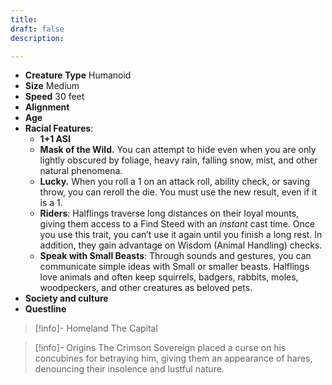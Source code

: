 ```yaml
---
title: 
draft: false
description:

---
```

- **Creature Type** Humanoid
- **Size** Medium
- **Speed** 30 feet
- **Alignment** 
- **Age** 
- **Racial Features**:
	- **1+1 ASI**
	- **Mask of the Wild.** You can attempt to hide even when you are only lightly obscured by foliage, heavy rain, falling snow, mist, and other natural phenomena.
	- **Lucky.** When you roll a 1 on an attack roll, ability check, or saving throw, you can reroll the die. You must use the new result, even if it is a 1.
	- **Riders**: Halflings traverse long distances on their loyal mounts, giving them access to a Find Steed with an *instant* cast time. Once you use this trait, you can’t use it again until you finish a long rest. In addition, they gain advantage on Wisdom (Animal Handling) checks.
	- **Speak with Small Beasts**: Through sounds and gestures, you can communicate simple ideas with Small or smaller beasts. Halflings love animals and often keep squirrels, badgers, rabbits, moles, woodpeckers, and other creatures as beloved pets.
- **Society and culture**
- **Questline** 
> [!info]- Homeland
> The Capital

> [!info]- Origins
> The Crimson Sovereign placed a curse on his concubines for betraying him, giving them an appearance of hares, denouncing their insolence and lustful nature.
